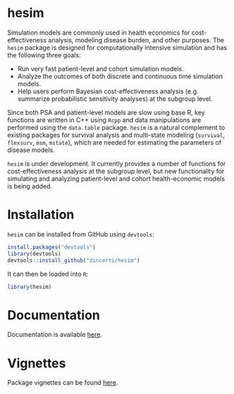 # hesim

Simulation models are commonly used in health economics for cost-effectiveness analysis, modeling disease burden, and other purposes. The `hesim` package is designed for computationally intensive simulation and has the following three goals:

* Run very fast patient-level and cohort simulation models.
* Analyze the outcomes of both discrete and continuous time simulation models.
* Help users perform Bayesian cost-effectiveness analysis (e.g. summarize probabilistic sensitivity analyses) at the subgroup level.

Since both PSA and patient-level models are slow using base R, key functions are written in C++ using `Rcpp` and data manipulations are performed using the `data.table` package. `hesim` is a natural complement to existing packages for survival analysis and multi-state modeling (`survival`, `flexsurv`, `msm`, `mstate`), which are needed for estimating the parameters of disease models.

`hesim` is under development. It currently provides a number of functions for cost-effectiveness analysis at the subgroup level, but new functionality for simulating and analyzing patient-level and cohort health-economic models is being added.

# Installation
`hesim` can be installed from GitHub using `devtools`:

```r
install.packages("devtools")
library(devtools)
devtools::install_github("dincerti/hesim")
```

It can then be loaded into `R`:

```r
library(hesim)
```

# Documentation
Documentation is available [here](reference/index.html).

# Vignettes
Package vignettes can be found [here](articles/index.html).